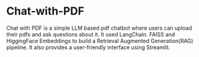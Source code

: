 # Chat-with-PDF
Chat with PDF is a simple LLM based pdf chatbot where users can upload their pdfs and ask questions about it. It used LangChain. FAISS and HiggingFace Embeddings to build a Retrieval Augmented Generation(RAG) pipeline. It also provides a user-friendly interface using Streamlit. 

